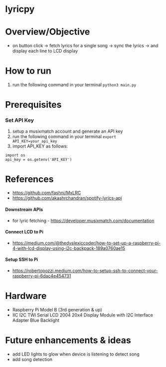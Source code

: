 # lyricpy

# Overview/Objective 
- on button click -> fetch lyrics for a single song -> sync the lyrics -> and display each line to LCD display

# How to run 
1. run the following command in your terminal `python3 main.py` 

# Prerequisites 
### Set API Key 
1. setup a musixmatch account and generate an API key
2. run the following command in your terminal `export API_KEY=your_api_key`
3. import API_KEY as follows: 
```
import os
api_key = os.getenv('API_KEY')
```

# References 
* https://github.com/fashni/MxLRC
* https://github.com/akashrchandran/spotify-lyrics-api

#### Downstream APIs
* for lyric fetching - https://developer.musixmatch.com/documentation 

#### Connect LCD to Pi
* https://medium.com/@thedyslexiccoder/how-to-set-up-a-raspberry-pi-4-with-lcd-display-using-i2c-backpack-189a0760ae15

#### Setup SSH to Pi
* https://robertopozzi.medium.com/how-to-setup-ssh-to-connect-your-raspberry-pi-6dac4e454731

# Hardware 
* Raspberry Pi Model B (3rd generation & up) 
* IIC I2C TWI Serial LCD 2004 20x4 Display Module with I2C Interface Adapter Blue Backlight

# Future enhancements & ideas
- add LED lights to glow when device is listening to detect song 
- add song detection 
